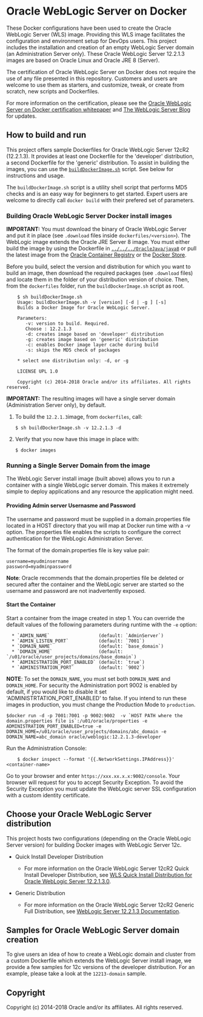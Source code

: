 Oracle WebLogic Server on Docker
=================================
These Docker configurations have been used to create the Oracle WebLogic Server (WLS) image. Providing this WLS image facilitates the configuration and environment setup for DevOps users. This project includes the installation and creation of an empty WebLogic Server domain (an Administration Server only). These Oracle WebLogic Server 12.2.1.3 images are based on Oracle Linux and Oracle JRE 8 (Server).

The certification of Oracle WebLogic Server on Docker does not require the use of any file presented in this repository. Customers and users are welcome to use them as starters, and customize, tweak, or create from scratch, new scripts and Dockerfiles.

For more information on the certification, please see the [Oracle WebLogic Server on Docker certification whitepaper](http://www.oracle.com/technetwork/middleware/weblogic/overview/weblogic-server-docker-containers-2491959.pdf) and [The WebLogic Server Blog](https://blogs.oracle.com/WebLogicServer/) for updates.

## How to build and run
This project offers sample Dockerfiles for Oracle WebLogic Server 12cR2 (12.2.1.3). It provides at least one Dockerfile for the 'developer' distribution, a second Dockerfile for the 'generic' distribution. To assist in building the images, you can use the [`buildDockerImage.sh`](dockerfiles/buildDockerImage.sh) script. See below for instructions and usage.

The `buildDockerImage.sh` script is a utility shell script that performs MD5 checks and is an easy way for beginners to get started. Expert users are welcome to directly call `docker build` with their prefered set of parameters.

### Building Oracle WebLogic Server Docker install images
**IMPORTANT:** You must download the binary of Oracle WebLogic Server and put it in place (see `.download` files inside `dockerfiles/<version>`). The WebLogic image extends the Oracle JRE Server 8 image. You must either build the image by using the Dockerfile in [`../../../OracleJava/java8`](https://github.com/oracle/docker-images/tree/master/OracleJava/java-8) or pull the latest image from the [Oracle Container Registry](https://container-registry.oracle.com) or the [Docker Store](https://store.docker.com).

Before you build, select the version and distribution for which you want to build an image, then download the required packages (see `.download` files) and locate them in the folder of your distribution version of choice. Then, from the `dockerfiles` folder, run the `buildDockerImage.sh` script as root.

        $ sh buildDockerImage.sh
        Usage: buildDockerImage.sh -v [version] [-d | -g ] [-s]
        Builds a Docker Image for Oracle WebLogic Server.

        Parameters:
           -v: version to build. Required.
           Choose : 12.2.1.3
           -d: creates image based on 'developer' distribution
           -g: creates image based on 'generic' distribution
           -c: enables Docker image layer cache during build
           -s: skips the MD5 check of packages

        * select one distribution only: -d, or -g

        LICENSE UPL 1.0

        Copyright (c) 2014-2018 Oracle and/or its affiliates. All rights reserved.

**IMPORTANT:** The resulting images will have a single server domain (Administration Server only), by default.


  1. To build the `12.2.1.3`image, from `dockerfiles`, call:

        `$ sh buildDockerImage.sh -v 12.2.1.3 -d`

  2. Verify that you now have this image in place with:

        `$ docker images`

### Running a Single Server Domain from the image
The WebLogic Server install image (built above) allows you to run a container with a single WebLogic server domain.  This makes it extremely simple to deploy applications and any resource the application might need.

#### Providing Admin server Usernasme and Password 
The username and password must be supplied in a domain.properties file located in a HOST directory that you will map at Docker run time with a -v option. The properties file enables the scripts to configure the correct authentication for the WebLogic Administration Server.

The format of the domain.properties file is key value pair:

	username=myudminsername
	password=myadminpassword

**Note**: Oracle recommends that the domain.properties file be deleted or secured after the container and the WebLogic server are started so the username and password are not inadvertently exposed.

#### Start the Container
Start a container from the image created in step 1.
You can override the default values of the following parameters during runtime with the `-e` option:

      * `ADMIN_NAME`                  (default: `AdminServer`)
      * `ADMIN_LISTEN_PORT`           (default: `7001`)
      * `DOMAIN_NAME`                 (default: `base_domain`)
      * `DOMAIN_HOME`                 (default: `/u01/oracle/user_projects/domains/base_domain`)
      * `ADMINISTRATION_PORT_ENABLED` (default: `true`)
      * `ADMINISTRATION_PORT`         (default: `9002`)

**NOTE**: To set the `DOMAIN_NAME`, you must set both `DOMAIN_NAME` and `DOMAIN_HOME`. For security the Administration port 9002 is enabled by default, if you would like to disable it set 'ADMINISTRTATION_PORT_ENABLED' to false. If you intend to run these images in production, you must change the Production Mode to `production`.

	$docker run -d -p 7001:7001 -p 9002:9002  -v `HOST PATH where the domain.properties file is`:/u01/oracle/properties -e ADMINISTRATION_PORT_ENABLED=true -e DOMAIN_HOME=/u01/oracle/user_projects/domains/abc_domain -e DOMAIN_NAME=abc_domain oracle/weblogic:12.2.1.3-developer

Run the Administration Console:

        $ docker inspect --format '{{.NetworkSettings.IPAddress}}' <container-name>

Go to your browser and enter `https://xxx.xx.x.x:9002/console`. Your browser will request for you to accept Security Exception. To avoid the Security Exception you must update the WebLogic server SSL configuration with a custom identity certificate.

## Choose your Oracle WebLogic Server distribution

This project hosts two configurations (depending on the Oracle WebLogic Server version) for building Docker images with WebLogic Server 12c.

 * Quick Install Developer Distribution

   - For more information on the Oracle WebLogic Server 12cR2 Quick Install Developer Distribution, see [WLS Quick Install Distribution for Oracle WebLogic Server 12.2.1.3.0](http://download.oracle.com/otn/nt/middleware/12c/wls/12213/README.txt).


 * Generic Distribution

   - For more information on the Oracle WebLogic Server 12cR2 Generic Full Distribution, see [WebLogic Server 12.2.1.3 Documentation](http://docs.oracle.com/middleware/12213/wls/index.html).

## Samples for Oracle WebLogic Server domain creation
To give users an idea of how to create a WebLogic domain and cluster from a custom Dockerfile which extends the WebLogic Server install image, we provide a few samples for 12c versions of the developer distribution. For an example, please take a look at the `12213-domain` sample.

## Copyright
Copyright (c) 2014-2018 Oracle and/or its affiliates. All rights reserved.
